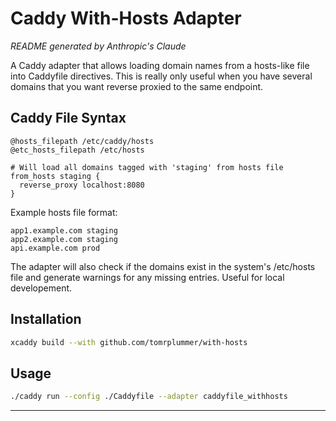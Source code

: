 # Caddy With-Hosts Adapter
*README generated by Anthropic's Claude*

A Caddy adapter that allows loading domain names from a hosts-like file into Caddyfile directives.  This is really only useful when you have several domains that you want reverse proxied to the same endpoint.

## Caddy File Syntax

```caddyfile
@hosts_filepath /etc/caddy/hosts
@etc_hosts_filepath /etc/hosts

# Will load all domains tagged with 'staging' from hosts file
from_hosts staging {
  reverse_proxy localhost:8080
}
```

Example hosts file format:
```
app1.example.com staging
app2.example.com staging
api.example.com prod
```

The adapter will also check if the domains exist in the system's /etc/hosts file and generate warnings for any missing entries.  Useful for local developement.

## Installation

```bash
xcaddy build --with github.com/tomrplummer/with-hosts
```

## Usage

```bash
./caddy run --config ./Caddyfile --adapter caddyfile_withhosts
```

---
